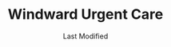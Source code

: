 ---
layout: location-page
date: Last Modified
description: "Local COVID-19 testing is available at Windward Urgent Care in Kaneohe, Hawaii, USA."
permalink: "locations/hawaii/kaneohe/windward-urgent-care/"
tags:
  - locations
  - hawaii
title: Windward Urgent Care
uniqueName: windward-urgent-care
state: Hawaii
stateAbbr: HI
hood: "Kaneohe"
address: "45-1141 Kamehameha Hwy"
city: "Kaneohe"
zip: "96744"
zipsNearby: "96701 96861 96706 96712 96717 96801 96802 96803 96804 96805 96806 96807 96808 96809 96810 96811 96812 96813 96814 96815 96816 96817 96818 96819 96820 96821 96822 96823 96824 96825 96826 96828 96830 96836 96837 96838 96839 96840 96841 96843 96844 96846 96847 96848 96849 96850 96853 96858 96859 96860 96898 96729 96730 96731 96734 96863 96742 96744 96748 96757 96759 96762 96770 96782 96786 96789 96854 96857 96791 96792 96795 96707 96709 96797 96827 96835" 
mapUrl: "http://maps.apple.com/?q=Windward+Urgent+Care&address=45-1141+Kamehameha+Hwy,Kaneohe,Hawaii,96744"
locationType: Drive-thru
phone: "808-234-1094"
website: "http://windwardurgentcare.com/"
onlineBooking: undefined
closed: undefined
closedUpdate: May 23rd, 2020
notes: "Must have fever and other symptoms. For individuals with symptoms."
days: Everyday
hours: 8AM-9PM
ctaMessage: Learn more
ctaUrl: "http://windwardurgentcare.com/"
---